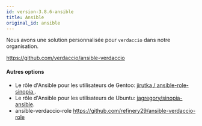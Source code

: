 ```yaml
---
id: version-3.8.6-ansible
title: Ansible
original_id: ansible
---
```


Nous avons une solution personnalisée pour `verdaccio` dans notre organisation.

<https://github.com/verdaccio/ansible-verdaccio>

#### Autres options

* Le rôle d'Ansible pour les utilisateurs de Gentoo: [ jirutka / ansible-role-sinopia ](https://github.com/jirutka/ansible-role-sinopia).
* Le rôle d'Ansible pour les utilisateurs de Ubuntu: [jagregory/sinopia-ansible](https://github.com/jagregory/sinopia-ansible).
* ansible-verdaccio-role <https://github.com/refinery29/ansible-verdaccio-role>
